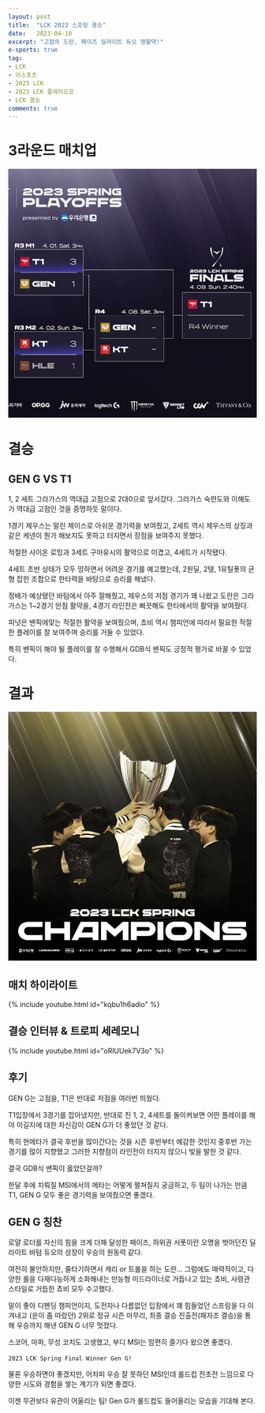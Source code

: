 ```yaml
---
layout: post
title:  "LCK 2023 스프링 결승"
date:   2023-04-10
excerpt: "고점의 도란, 페이즈 딜라이트 듀오 맹활약!"
e-sports: true
tag:
- LCK
- 이스포츠
- 2023 LCK
- 2023 LCK 플레이오프
- LCK 결승
comments: true
---
```


# 3라운드 매치업

![매치업](../img/2023/lck/spring_r4_final.png)

#  결승

## GEN G VS T1

1, 2 세트 그라가스의 역대급 고점으로 2대0으로 앞서갔다.
그라가스 숙련도와 이해도가 역대급 고점인 것을 증명하듯 말이다.

1경기 제우스는 말린 제이스로 아쉬운 경기력을 보여줬고, 2세트 역시  제우스의 상징과 같은 케넨이 뭔가 해보지도 못하고 터지면서 장점을 보여주지 못했다.

적절한 사이온 로밍과 3세트 구마유시의 활약으로 이겼고, 4세트가 시작됐다.

4세트 초반 상태가 모두 망하면서 어려운 경기를 예고했는데, 2원딜, 2탱, 1유틸폿의 균형 잡힌 조합으로 한타력을 바탕으로 승리를 해냈다.

정배가 예상됐던 바텀에서 아주 잘해줬고, 제우스의 저점 경기가 꽤 나왔고 도란은 그라가스는 1~2경기 만점 활약을, 4경기 라인전은 삐끗해도 한타에서의 활약을 보여줬다.

피넛은 밴픽에맞는 적절한 활약을 보여줬으며, 쵸비 역시 챔피언에 따라서 필요한 적절한 플레이를 잘 보여주며 승리를 거둘 수 있었다.

특히 밴픽이 해야 될 플레이를 잘 수행해서 GDB식 밴픽도 긍정적 평가로 바꿀 수 있었다.

# 결과

![](../img/2023/lck/spring_final_winner_geng.png)

## 매치 하이라이트

{% include youtube.html id="kqbu1h6adio" %}

## 결승 인터뷰 & 트로피 세레모니

{% include youtube.html id="oRlUUek7V3o" %}

## 후기

GEN G는 고점을, T1은 반대로 저점을 여러번 띄웠다.

T1입장에서 3경기를 잡아냈지만, 반대로 진 1, 2, 4세트를 돌이켜보면 어떤 플레이를 해야 이길지에 대한 자신감이 GEN G가 더 좋았던 것 같다.

특히 현메타가 결국 후반을 많이간다는 것을 시즌 후반부터 예감한 것인지 중후반 가는 경기를 많이 지향했고 그러한 지향점이 라인전이 터지지 않으니 빛을 발한 것 같다.

결국 GDB식 밴픽이 옳았던걸까?

한달 후에 치뤄질 MSI에서의 메타는 어떻게 펼쳐질지 궁금하고, 두 팀이 나가는 만큼 T1, GEN G 모두 좋은 경기력을 보여줬으면 좋겠다.

## GEN G 칭찬

로얄 로더를 자신의 힘을 크게 더해 달성한 페이즈, 하위권 서폿이란 오명을 벗어던진 딜라이트 바텀 듀오의 성장이 우승의 원동력 같다.

여전히 불안하지만, 줄타기하면서 캐리 or 트롤을 하는 도란... 그럼에도 매력적이고, 다양한 롤을 다재다능하게 소화해내는 만능형 미드라이너로 거듭나고 있는 쵸비, 사령관 스타일로 거듭한 쵸비 모두 수고했다.

말이 좋아 디펜딩 챔피언이지, 도전자나 다름없던 입장에서 꽤 힘들었던 스프링을 다 이겨내고 (운이 좀 따랐던) 2위로 정규 시즌 마무리, 최종 결승 진출전(패자조 결승)을 통해 우승까지 해낸 GEN G 너무 멋졌다.

스코어, 마파, 무성 코치도 고생했고, 부디 MSI는 맘편히 즐기다 왔으면 좋겠다.

`2023 LCK Spring Final Winner Gen G!`

물론 우승하면야 좋겠지만, 어차피 우승 잘 못하던 MSI인데 롤드컵 전초전 느낌으로 다양한 시도와 경험을 쌓는 계기가 되면 좋겠다.

이젠 무관보다 유관이 어울리는 팀! Gen G가 롤드컵도 들어올리는 모습을 기대해 본다.